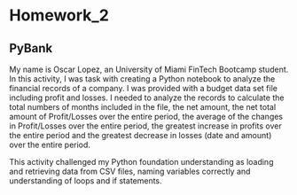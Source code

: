 # Homework_2

## PyBank

My name is Oscar Lopez, an University of Miami FinTech Bootcamp student. In this activity, I was task with creating a Python notebook to analyze the financial records of a company. I was provided with a budget data set file including profit and losses.
I needed to analyze the records to calculate the total numbers of months included in the file, the net amount, the net total amount of Profit/Losses over the entire period, the average of the changes in Profit/Losses over the entire period, the greatest increase in profits over the entire period and the greatest decrease in losses (date and amount) over the entire period.

This activity challenged my Python foundation understanding as loading and retrieving data from CSV files, naming variables correctly and understanding of loops and if statements.
